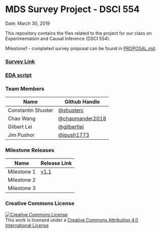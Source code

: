 # MDS Survey Project - DSCI 554

Date: March 30, 2019

This repository contains the files related to the project for our class on Experimentation and Causal Inference (DSCI 554).

Milestone1 - completed survey proposal can be found in [PROPOSAL.md](https://github.com/UBC-MDS/survey_repo_CJCG/blob/master/PROPOSAL.md).

### [Survey Link](https://ubc.ca1.qualtrics.com/jfe/form/SV_bqO61PR2HoTIaQR)
### [EDA script](https://github.ubc.ca/MDS-2018-19/Capstone_Project_Survey/blob/master/EDA/EDA.md)

### Team Members
|Name|Github Handle|
|---|---|
|Constantin Shuster|[@shusterc](https://github.com/shusterc)|
|Chao Wang|[@chaomander2018](https://github.com/chaomander2018)|
|Gilbert Lei|[@gilbertlei](https://github.com/gilbertlei)|
|Jim Pushor|[@jpush1773](https://github.com/jpush1773)|

### Milestone Releases

|Name|Release Link|
|---|---|
|Milestone 1|[v1.1](https://github.com/UBC-MDS/survey_repo_CJCG/releases/tag/v1.1)|
|Milestone 2|[]()|
|Milestone 3|[]()|

### Creative Commons License  
<a rel="license" href="http://creativecommons.org/licenses/by/4.0/"><img alt="Creative Commons License" style="border-width:0" src="https://i.creativecommons.org/l/by/4.0/88x31.png" /></a><br />This work is licensed under a <a rel="license" href="http://creativecommons.org/licenses/by/4.0/">Creative Commons Attribution 4.0 International License</a>
